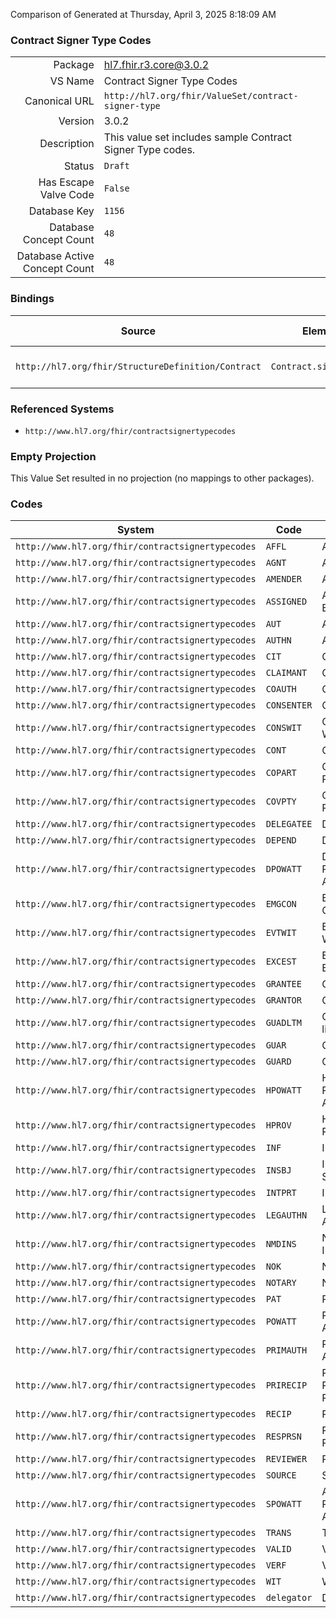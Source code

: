 Comparison of 
Generated at Thursday, April 3, 2025 8:18:09 AM

### Contract Signer Type Codes

|      |     |
| ---: | --- |
| Package | hl7.fhir.r3.core@3.0.2 |
| VS Name | Contract Signer Type Codes |
| Canonical URL | `http://hl7.org/fhir/ValueSet/contract-signer-type` |
| Version | 3.0.2 |
| Description | This value set includes sample Contract Signer Type codes. |
| Status | `Draft` |
| Has Escape Valve Code | `False` |
| Database Key | `1156` |
| Database Concept Count | `48` |
| Database Active Concept Count | `48` |
### Bindings

| Source | Element | Binding | Strength | Element Short |
| ------ | ------- | ------- | -------- | ------------- |
| `http://hl7.org/fhir/StructureDefinition/Contract` | `Contract.signer.type` | `http://hl7.org/fhir/ValueSet/contract-signer-type` | `Preferred` | Contract Signatory Role |

### Referenced Systems

* `http://www.hl7.org/fhir/contractsignertypecodes`
### Empty Projection

This Value Set resulted in no projection (no mappings to other packages).

### Codes

| System | Code | Display |
| ------ | ---- | ------- |
| `http://www.hl7.org/fhir/contractsignertypecodes` | `AFFL` | Affiliate |
| `http://www.hl7.org/fhir/contractsignertypecodes` | `AGNT` | Agent |
| `http://www.hl7.org/fhir/contractsignertypecodes` | `AMENDER` | Amender |
| `http://www.hl7.org/fhir/contractsignertypecodes` | `ASSIGNED` | Assigned Entity |
| `http://www.hl7.org/fhir/contractsignertypecodes` | `AUT` | Author |
| `http://www.hl7.org/fhir/contractsignertypecodes` | `AUTHN` | Authenticator |
| `http://www.hl7.org/fhir/contractsignertypecodes` | `CIT` | Citizen |
| `http://www.hl7.org/fhir/contractsignertypecodes` | `CLAIMANT` | Claimant |
| `http://www.hl7.org/fhir/contractsignertypecodes` | `COAUTH` | Co-Author |
| `http://www.hl7.org/fhir/contractsignertypecodes` | `CONSENTER` | Consenter |
| `http://www.hl7.org/fhir/contractsignertypecodes` | `CONSWIT` | Consent Witness |
| `http://www.hl7.org/fhir/contractsignertypecodes` | `CONT` | Contact |
| `http://www.hl7.org/fhir/contractsignertypecodes` | `COPART` | Co-Participant |
| `http://www.hl7.org/fhir/contractsignertypecodes` | `COVPTY` | Covered Party |
| `http://www.hl7.org/fhir/contractsignertypecodes` | `DELEGATEE` | Delegatee |
| `http://www.hl7.org/fhir/contractsignertypecodes` | `DEPEND` | Dependent |
| `http://www.hl7.org/fhir/contractsignertypecodes` | `DPOWATT` | Durable Power of Attorney |
| `http://www.hl7.org/fhir/contractsignertypecodes` | `EMGCON` | Emergency Contact |
| `http://www.hl7.org/fhir/contractsignertypecodes` | `EVTWIT` | Event Witness |
| `http://www.hl7.org/fhir/contractsignertypecodes` | `EXCEST` | Executor of Estate |
| `http://www.hl7.org/fhir/contractsignertypecodes` | `GRANTEE` | Grantee |
| `http://www.hl7.org/fhir/contractsignertypecodes` | `GRANTOR` | Grantor |
| `http://www.hl7.org/fhir/contractsignertypecodes` | `GUADLTM` | Guardian ad lidem |
| `http://www.hl7.org/fhir/contractsignertypecodes` | `GUAR` | Guarantor |
| `http://www.hl7.org/fhir/contractsignertypecodes` | `GUARD` | Guardian |
| `http://www.hl7.org/fhir/contractsignertypecodes` | `HPOWATT` | Healthcare Power of Attorney |
| `http://www.hl7.org/fhir/contractsignertypecodes` | `HPROV` | Healthcare Provider |
| `http://www.hl7.org/fhir/contractsignertypecodes` | `INF` | Informant |
| `http://www.hl7.org/fhir/contractsignertypecodes` | `INSBJ` | Investigation Subject |
| `http://www.hl7.org/fhir/contractsignertypecodes` | `INTPRT` | Interpreter |
| `http://www.hl7.org/fhir/contractsignertypecodes` | `LEGAUTHN` | Legal Authenticator |
| `http://www.hl7.org/fhir/contractsignertypecodes` | `NMDINS` | Named Insured |
| `http://www.hl7.org/fhir/contractsignertypecodes` | `NOK` | Next of Kin |
| `http://www.hl7.org/fhir/contractsignertypecodes` | `NOTARY` | Notary |
| `http://www.hl7.org/fhir/contractsignertypecodes` | `PAT` | Patient |
| `http://www.hl7.org/fhir/contractsignertypecodes` | `POWATT` | Power of Attorney |
| `http://www.hl7.org/fhir/contractsignertypecodes` | `PRIMAUTH` | Primary Author |
| `http://www.hl7.org/fhir/contractsignertypecodes` | `PRIRECIP` | Primary Responsible Party |
| `http://www.hl7.org/fhir/contractsignertypecodes` | `RECIP` | Recipient |
| `http://www.hl7.org/fhir/contractsignertypecodes` | `RESPRSN` | Responsible Party |
| `http://www.hl7.org/fhir/contractsignertypecodes` | `REVIEWER` | Reviewer |
| `http://www.hl7.org/fhir/contractsignertypecodes` | `SOURCE` | Source |
| `http://www.hl7.org/fhir/contractsignertypecodes` | `SPOWATT` | Apecial Power of Attorney |
| `http://www.hl7.org/fhir/contractsignertypecodes` | `TRANS` | Transcriber |
| `http://www.hl7.org/fhir/contractsignertypecodes` | `VALID` | Validator |
| `http://www.hl7.org/fhir/contractsignertypecodes` | `VERF` | Verifier |
| `http://www.hl7.org/fhir/contractsignertypecodes` | `WIT` | Witness |
| `http://www.hl7.org/fhir/contractsignertypecodes` | `delegator` | Delegator |
